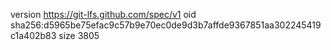 version https://git-lfs.github.com/spec/v1
oid sha256:d5965be75efac9c57b9e70ec0de9d3b7affde9367851aa302245419c1a402b83
size 3805
